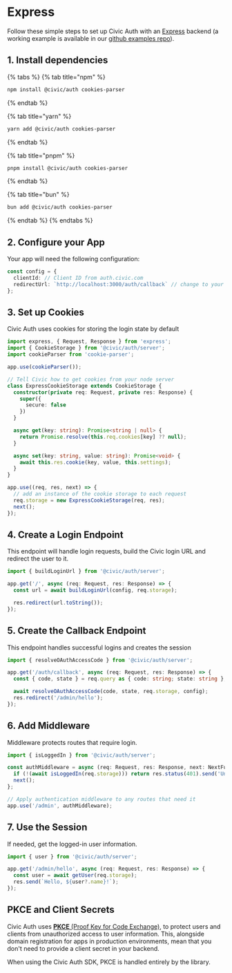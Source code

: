 # Express

Follow these simple steps to set up Civic Auth with an [Express](https://expressjs.com/) backend (a working example is available in our [github examples repo](https://github.com/civicteam/civic-auth-examples/tree/main/packages/civic-auth/server/express)).

## 1. Install dependencies

{% tabs %}
{% tab title="npm" %}
```bash
npm install @civic/auth cookies-parser
```
{% endtab %}

{% tab title="yarn" %}
```bash
yarn add @civic/auth cookies-parser
```
{% endtab %}

{% tab title="pnpm" %}
```bash
pnpm install @civic/auth cookies-parser
```
{% endtab %}

{% tab title="bun" %}
```bash
bun add @civic/auth cookies-parser
```
{% endtab %}
{% endtabs %}

## 2. Configure your App

Your app will need the following configuration:

```typescript
const config = {
  clientId: // Client ID from auth.civic.com
  redirectUrl: `http://localhost:3000/auth/callback` // change to your domain when deploying
};
```

## 3. Set up Cookies

Civic Auth uses cookies for storing the login state by default

```typescript
import express, { Request, Response } from 'express';
import { CookieStorage } from '@civic/auth/server';
import cookieParser from 'cookie-parser';

app.use(cookieParser());

// Tell Civic how to get cookies from your node server
class ExpressCookieStorage extends CookieStorage {
  constructor(private req: Request, private res: Response) {
    super({
      secure: false
    })
  }

  async get(key: string): Promise<string | null> {
    return Promise.resolve(this.req.cookies[key] ?? null);
  }

  async set(key: string, value: string): Promise<void> {
    await this.res.cookie(key, value, this.settings);
  }
}

app.use((req, res, next) => {
  // add an instance of the cookie storage to each request
  req.storage = new ExpressCookieStorage(req, res);
  next();
});
```

## 4. Create a Login Endpoint

This endpoint will handle login requests,  build the Civic login URL and redirect the user to it.

```typescript
import { buildLoginUrl } from '@civic/auth/server';

app.get('/', async (req: Request, res: Response) => {
  const url = await buildLoginUrl(config, req.storage);

  res.redirect(url.toString());
});
```

## 5. Create the Callback Endpoint

This endpoint handles successful logins and creates the session

```typescript
import { resolveOAuthAccessCode } from '@civic/auth/server';

app.get('/auth/callback', async (req: Request, res: Response) => {
  const { code, state } = req.query as { code: string; state: string };

  await resolveOAuthAccessCode(code, state, req.storage, config);
  res.redirect('/admin/hello');
});
```

## 6. Add Middleware

Middleware protects routes that require login.

```typescript
import { isLoggedIn } from '@civic/auth/server';

const authMiddleware = async (req: Request, res: Response, next: NextFunction) => {
  if (!(await isLoggedIn(req.storage))) return res.status(401).send('Unauthorized');
  next();
};

// Apply authentication middleware to any routes that need it
app.use('/admin', authMiddleware);
```

## 7. Use the Session

If needed, get the logged-in user information.

```typescript
import { user } from '@civic/auth/server';

app.get('/admin/hello', async (req: Request, res: Response) => {
  const user = await getUser(req.storage);
  res.send(`Hello, ${user?.name}!`);
});
```

## PKCE and Client Secrets

Civic Auth uses [**PKCE** (Proof Key for Code Exchange)](https://oauth.net/2/pkce/), to protect users and clients from unauthorized access to user information. This, alongside domain registration for apps in production environments, mean that you don't need to provide a client secret in your backend.

When using the Civic Auth SDK, PKCE is handled entirely by the library.

